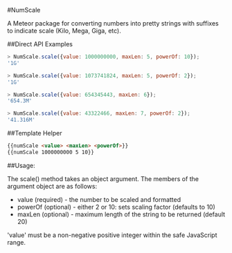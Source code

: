 #NumScale

A Meteor package for converting numbers into pretty strings with suffixes to indicate scale (Kilo, Mega, Giga, etc).

##Direct API Examples
```js
> NumScale.scale({value: 1000000000, maxLen: 5, powerOf: 10});
'1G'

> NumScale.scale({value: 1073741824, maxLen: 5, powerOf: 2});
'1G'

> NumScale.scale({value: 654345443, maxLen: 6});
'654.3M'

> NumScale.scale({value: 43322466, maxLen: 7, powerOf: 2});
'41.316M'
```

##Template Helper
```html
{{numScale <value> <maxLen> <powerOf>}}
{{numScale 1000000000 5 10}}
```

##Usage:

The scale() method takes an object argument.  The members of the argument object
are as follows:

* value (required) - the number to be scaled and formatted
* powerOf (optional) - either 2 or 10: sets scaling factor (defaults to 10)
* maxLen (optional) - maximum length of the string to be returned (default 20)

'value' must be a non-negative positive integer within the safe JavaScript range.